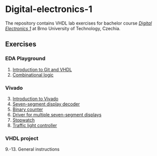 # Digital-electronics-1

The repository contains VHDL lab exercises for bachelor course [*Digital Electronics 1*](https://www.vutbr.cz/en/students/courses/detail/224131) at Brno University of Technology, Czechia.


## Exercises

### EDA Playground

1. [Introduction to Git and VHDL](Labs/01-gates)
2. [Combinational logic](Labs/02-logic)

### Vivado

3. [Introduction to Vivado](Labs/03-vivado)
4. [Seven-segment display decoder]()
5. [Binary counter]()
6. [Driver for multiple seven-segment displays]()
7. [Stopwatch]()
8. [Traffic light controller]()

### VHDL project

9.-13. General instructions


